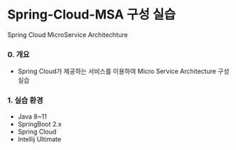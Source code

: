 # Spring-Cloud-MSA 구성 실습
Spring Cloud MicroService Architechture

### 0. 개요
- Spring Cloud가 제공하는 서비스를 이용하여 Micro Service Architecture 구성 실습

### 1. 실습 환경
- Java 8~11
- SpringBoot 2.x
- Spring Cloud
- Intellij Ultimate

